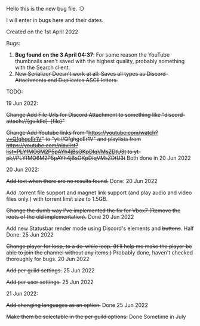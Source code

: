 Hello this is the new bug file. :D 

I will enter in bugs here and their dates.

Created on the 1st April 2022

Bugs: 

1. **Bug found on the 3 April 04:37**: For some reason the YouTube thumbnails aren't saved with the highest quality, probably something with the Search client.
2. ~~New Serializer Doesn't work at all: Saves all types as Discord-Attachments and Duplicates ASCII letters.~~


TODO:

19 Jun 2022:

~~Change Add File Urls for Discord Attachment to something like "discord-attach://{guildId}-{file}"~~

~~Change Add Youtube links from "https://youtube.com/watch?v=QfghgeEr1V" to "yt://QfghgeEr1V"
and playlists from https://youtube.com/playlist?list=PLYfMO6M2P5pAYh4jBsOKpDIqVMsZDtU3t to yt-pl://PLYfMO6M2P5pAYh4jBsOKpDIqVMsZDtU3t~~ Both done in 20 Jun 2022

20 Jun 2022:

~~Add text when there are no results found.~~ Done: 20 Jun 2022

Add .torrent file support and magnet link support (and play audio and video files only.) with torrent limit size to 1.5GB.

~~Change the dumb way I've implemented the fix for Vbox7 (Remove the roots of the old implementation).~~ Done 20 Jun 2022

Add new Statusbar render mode using Discord's elements and ~~buttons~~. Half Done: 25 Jun 2022

~~Change player for loop, to a do-while loop. (It'll help me make the player be able to join the channel without any items.)~~ 
Probably done, haven't checked thoroughly for bugs. 20 Jun 2022

~~Add per guild settings.~~ 25 Jun 2022

~~Add per user settings.~~ 25 Jun 2022

21 Jun 2022: 

~~Add changing languages as an option.~~ Done 25 Jun 2022

~~Make them be selectable in the per guild options.~~ Done Sometime in July